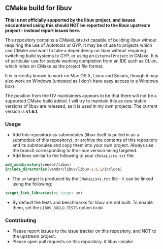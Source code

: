 ## CMake build for libuv

**This is not officially supported by the libuv project, and issues encountered using this should NOT be reported to the libuv upstream project - instead report issues here.**

This repository contains a CMakeLists.txt capable of building libuv without requiring the use of Autotools or GYP. It may be of use to projects which use CMake and want to take a dependency on libuv without requiring switching build systems to GYP, or using an `ExternalProject` in CMake. It is of particular use for people wanting completion from an IDE such as CLion, which relies on CMake as the project file format.

It is currently known to work on Mac OS X, Linux and Solaris, though it may also work on Windows (untested as I don't have easy access to a Windows box).

The position from the UV maintainers appears to be that there will not be a supported CMake build added. I will try to maintain this as new stable versions of libuv are released, as it is used in my own projects. The current version is **v1.6.1**.

### Usage

- Add this repository as submodules (libuv itself is pulled in as a submodule of this repository), or archive the contents of this repository and its submodules and copy them into your own project. Always use the branch corresponding to the libuv version being targeted.
- Add lines similar to the following to your `CMakeLists.txt` file:

```cmake    
add_subdirectory(vendor/libuv)
include_directories(vendor/libuv/libuv-1.6.1/include)
```
- The `uv` target is produced by the `CMakeLists.txt` file - it can be linked using the following:

```cmake
target_link_libraries(my_target uv)
```

- By default the tests and benchmarks for libuv are not built. To enable them, set the `LIBUV_BUILD_TESTS` option to `ON`.

### Contributing

- Please report issues to the issue tracker on this repository, and NOT to the upstream project.
- Please open pull requests on this repository.
#   l i b u v - c m a k e  
 